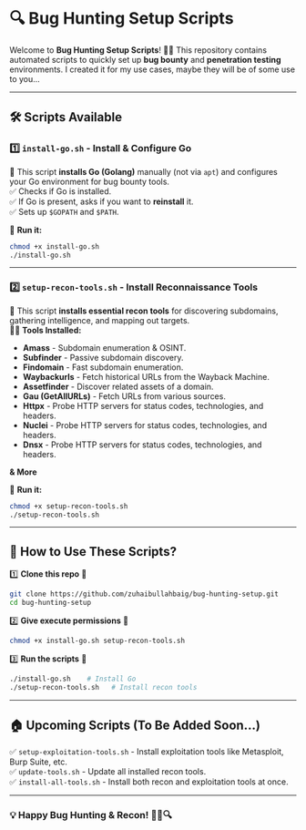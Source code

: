 # 🔍 Bug Hunting Setup Scripts  

Welcome to **Bug Hunting Setup Scripts**! 🧕‍♂️ This repository contains automated scripts to quickly set up **bug bounty** and **penetration testing** environments. I created it for my use cases, maybe they will be of some use to you... 


---

## 🛠️ **Scripts Available**  

### 1️⃣ `install-go.sh` - Install & Configure Go  
📌 This script **installs Go (Golang)** manually (not via `apt`) and configures your Go environment for bug bounty tools.  
✅ Checks if Go is installed.  
✅ If Go is present, asks if you want to **reinstall** it.  
✅ Sets up `$GOPATH` and `$PATH`.  

🔹 **Run it:**  
```bash
chmod +x install-go.sh
./install-go.sh
```

---

### 2️⃣ `setup-recon-tools.sh` - Install Reconnaissance Tools  
📌 This script **installs essential recon tools** for discovering subdomains, gathering intelligence, and mapping out targets.  
🧕‍♂️ **Tools Installed:**  
- **Amass** - Subdomain enumeration & OSINT.  
- **Subfinder** - Passive subdomain discovery.  
- **Findomain** - Fast subdomain enumeration.  
- **Waybackurls** - Fetch historical URLs from the Wayback Machine.  
- **Assetfinder** - Discover related assets of a domain.  
- **Gau (GetAllURLs)** - Fetch URLs from various sources.  
- **Httpx** - Probe HTTP servers for status codes, technologies, and headers.  
- **Nuclei** - Probe HTTP servers for status codes, technologies, and headers.  
- **Dnsx** - Probe HTTP servers for status codes, technologies, and headers.  

**& More** 

🔹 **Run it:**  
```bash
chmod +x setup-recon-tools.sh
./setup-recon-tools.sh
```

---

## 🚀 **How to Use These Scripts?**  

1️⃣ **Clone this repo** 👅  
```bash
git clone https://github.com/zuhaibullahbaig/bug-hunting-setup.git
cd bug-hunting-setup
```

2️⃣ **Give execute permissions** 🔑  
```bash
chmod +x install-go.sh setup-recon-tools.sh
```

3️⃣ **Run the scripts** 🏃  
```bash
./install-go.sh    # Install Go  
./setup-recon-tools.sh   # Install recon tools  
```

---

## 🏠 **Upcoming Scripts (To Be Added Soon...)**  
✅ `setup-exploitation-tools.sh` - Install exploitation tools like Metasploit, Burp Suite, etc.  
✅ `update-tools.sh` - Update all installed recon tools.  
✅ `install-all-tools.sh` - Install both recon and exploitation tools at once.  

---

### 💡 **Happy Bug Hunting & Recon! 🧕‍♂️🔍**

